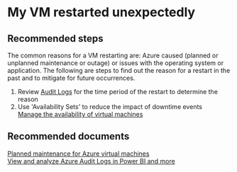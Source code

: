 <properties 
	pageTitle="My VM restarted unexpectedly"
	description="My VM restarted unexpectedly "
	service="microsoft.classiccompute"
	resource="virtualmachines"
	authors="kasparks"
	displayOrder="8"
	selfHelpType="resource"
	supportTopicIds=""
	resourceTags="windows, linux"	
	productPesIds=""
	cloudEnvironments="public" 
/>
    
# My VM restarted unexpectedly

## **Recommended steps**
The common reasons for a VM restarting are: Azure caused (planned or unplanned maintenance or outage) or issues with the operating system or application. The following are steps to find out the reason for a restart in the past and to mitigate for future occurrences.

1. Review [Audit Logs](data-blade:Microsoft_Azure_Insights.AzureDiagnosticsBladeWithParameter) for the time period of the restart to determine the reason
2. Use 'Availability Sets' to reduce the impact of downtime events <br>
[Manage the availability of virtual machines](https://azure.microsoft.com/documentation/articles/virtual-machines-manage-availability/)

## **Recommended documents**
[Planned maintenance for Azure virtual machines](https://azure.microsoft.com/documentation/articles/virtual-machines-planned-maintenance/) <br>
[View and analyze Azure Audit Logs in Power BI and more](https://azure.microsoft.com/blog/analyze-azure-audit-logs-in-powerbi-more/) 
